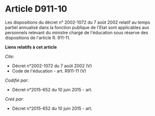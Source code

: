 # Article D911-10

Les dispositions du décret n° 2002-1072 du 7 août 2002 relatif au temps partiel annualisé dans la fonction publique de l'Etat
sont applicables aux personnels relevant du ministre chargé de l'éducation sous réserve des dispositions de l'article R.
911-11.

**Liens relatifs à cet article**

_Cite_:

  - Décret n°2002-1072 du 7 août 2002 (V)
  - Code de l'éducation - art. R911-11 (V)

_Codifié par_:

  - Décret n°2015-652 du 10 juin 2015 - art.

_Créé par_:

  - Décret n°2015-652 du 10 juin 2015 - art.
